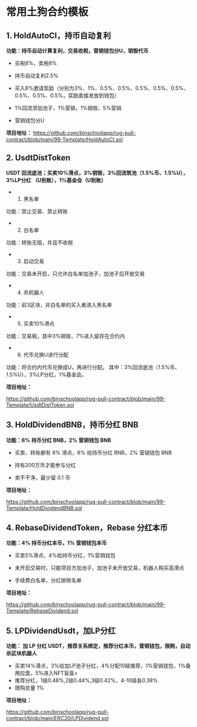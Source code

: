 
# 常用土狗合约模板

## 1. HoldAutoCI，持币自动复利

**功能：持币自动计算复利，交易收税，营销钱包分U，销毁代币**

- 买税8%，卖税8%

- 持币自动复利2.5%

- 买入8%邀请奖励（分别为3%、1%、0.5%、0.5%、0.5%、0.5%、0.5%、0.5%、0.5%、0.5%，奖励直接发放到钱包）

- 1%回流添加池子，1%营销，1%销毁，5%营销

- 营销钱包分U

**项目地址：**
https://github.com/binschoolapp/rug-pull-contract/blob/main/99-Template/HoldAutoCI.sol

## 2. UsdtDistToken

**USDT 回流底池；买卖10%滑点，3%销毁，3%回流筑池（1.5%币、1.5%U），3%LP分红 （U到账），1%基金会（U到账）**

- 1. 黑名单

功能：禁止交易、禁止转账

- 2. 白名单

功能：转账无阻，并且不收税

- 3. 启动交易

功能：交易未开启，只允许白名单加池子，加池子后开放交易

- 4. 杀机器人

功能：前3区块，非白名单的买入者进入黑名单

- 5. 买卖10%滑点

功能：交易税，其中3%销毁，7%进入留存在合约内

- 6. 代币兑换U进行分配

功能：将合约内代币兑换成U，再进行分配。
其中：3%回流底池（1.5%币、1.5%U），3%LP分红，1%基金会。

**项目地址：**

https://github.com/binschoolapp/rug-pull-contract/blob/main/99-Template/UsdtDistToken.sol

## 3. HoldDividendBNB，持币分红 BNB

**功能：6% 持币分红 BNB，2% 营销钱包 BNB**

- 买卖、转账都有 8% 滑点，6% 给持币分红 BNB，2% 营销钱包 BNB

- 持有200万币才能参与分红

- 卖不干净，最少留 0.1 币

**项目地址：**

https://github.com/binschoolapp/rug-pull-contract/blob/main/99-Template/HoldDividendBNB.sol

## 4. RebaseDividendToken，Rebase 分红本币

**功能：4% 持币分红本币，1% 营销钱包本币**

- 买卖5%滑点，4%给持币分红，1%营销钱包

- 未开启交易时，只能项目方加池子，加池子未开放交易，机器人购买高滑点

- 手续费白名单，分红排除名单

**项目地址：**

https://github.com/binschoolapp/rug-pull-contract/blob/main/99-Template/RebaseDividend.sol

## 5. LPDividendUsdt，加LP分红

**功能： 加 LP 分红 USDT，推荐关系绑定，推荐分红本币，营销钱包，限购，自动杀区块机器人**

- 买卖14%滑点，3%给加LP池子分红，4%分配10级推荐，1%营销钱包，1%备用拉盘，5%进入NFT盲盒>
- 推荐分红，1级0.48%,2级0.44%,3级0.42%，4-10级各0.38%
- 限购总量 1%<br>

**项目地址：**

https://github.com/binschoolapp/rug-pull-contract/blob/main/ERC20/LPDividend.sol

